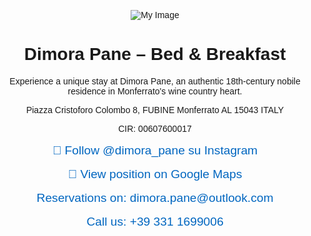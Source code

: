 <!DOCTYPE html>
<html lang="it">
<head>
  <meta charset="UTF-8" />
  <title>Dimora Pane – B&B</title>
  <style>
    body { font-family: sans-serif; text-align: center; padding: 2rem; }
    a { display: block; margin: 1rem 0; font-size: 1.2rem; text-decoration: none; color: #0066c0; }
  </style>
  <img src="https://www.dropbox.com/scl/fi/p8p4oeui8queibp1d1pdz/DIMORA-PANE-FOR-STATIC-QR-CODE.jpg?rlkey=1afqdeict3q9kws8l2dmbnyhs&st=tqnn4rgc&raw=1" alt="My Image">
</head>
<body>
  <h1>Dimora Pane – Bed & Breakfast</h1>
  <p>Experience a unique stay at Dimora Pane, an authentic 18th-century nobile residence in Monferrato's wine country heart.</p>
  <p>Piazza Cristoforo Colombo 8, FUBINE Monferrato AL 15043 ITALY</p>
  <p>CIR: 00607600017</p>
  <a href="https://instagram.com/dimora_pane" target="_blank">📸 Follow @dimora_pane su Instagram</a>
  <a href="https://maps.app.goo.gl/k8JraRTBhW983GC67" target="_blank">📍 View position on Google Maps</a>
  <a href="mailto:dimora.pane@outlook.com">Reservations on: dimora.pane@outlook.com</a>
  <a href="tel:+393311699006"> Call us: +39 331 1699006</a>
</body>
</html>
